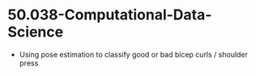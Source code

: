 # 50.038-Computational-Data-Science
- Using pose estimation to classify good or bad bicep curls / shoulder press


